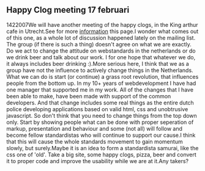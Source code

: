 <article><h2>Happy Clog meeting 17 februari</h2><time><span class="day">14</span><span class="month">2</span><span class="year">2007</span></time>We will have another meeting of the happy clogs, in the King arthur cafe in Utrecht.See for more <a href="http://wiki.novemberborn.net/hc/Meeting+17+februari+2007" title="wiki post">information</a> this page.I wonder what comes out of this one, as a whole lot of discussion happened lately on the mailing list. The group (if there is such a thing) doesn't agree on what we are exactly. Do we act to change the attitude on webstandards in the netherlands or do we drink beer and talk about our work. I for one hope that whatever we do, it always includes beer drinking :).More serious here, I think that we as a group have not the influence to actively change things in the Netherlands. What we can do is start (or continue) a grass root revolution, that influences people from the bottom up. In my 10+ years of webdevelopment I have had one manager that supported me in my work. All of the changes that I have been able to make, have been made with support of the common developers. And that change includes some real things as the entire dutch police developing applications based on valid html, css and unobtrusive javascript. So don't think that you need to change things from the top down only. Start by showing people what can be done with proper seperation of markup, presentation and behaviour and some (not all) will follow and become fellow standardistas who will continue to support our cause.I think that this will cause the whole standards movement to gain momentum slowly, but surely.Maybe it is an idea to form a standardista samurai, like the css one of 'old'. Take a big site, some happy clogs, pizza, beer and convert it to proper code and improve the usability while we are at it.Any takers?</article>